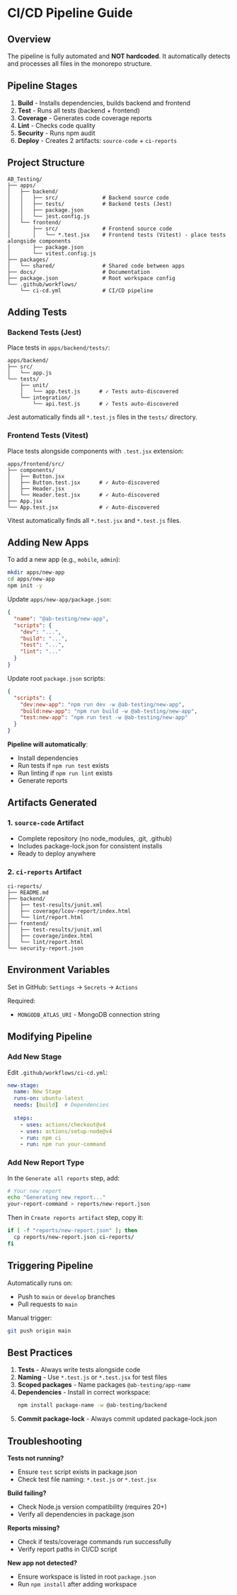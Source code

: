 # CI/CD Pipeline Guide

## Overview

The pipeline is fully automated and **NOT hardcoded**. It automatically detects and processes all files in the monorepo structure.

## Pipeline Stages

1. **Build** - Installs dependencies, builds backend and frontend
2. **Test** - Runs all tests (backend + frontend)
3. **Coverage** - Generates code coverage reports
4. **Lint** - Checks code quality
5. **Security** - Runs npm audit
6. **Deploy** - Creates 2 artifacts: `source-code` + `ci-reports`

## Project Structure

```
AB_Testing/
├── apps/
│   ├── backend/
│   │   ├── src/              # Backend source code
│   │   ├── tests/            # Backend tests (Jest)
│   │   ├── package.json
│   │   └── jest.config.js
│   └── frontend/
│       ├── src/              # Frontend source code
│       │   └── *.test.jsx    # Frontend tests (Vitest) - place tests alongside components
│       ├── package.json
│       └── vitest.config.js
├── packages/
│   └── shared/               # Shared code between apps
├── docs/                     # Documentation
├── package.json              # Root workspace config
└── .github/workflows/
    └── ci-cd.yml             # CI/CD pipeline
```

## Adding Tests

### Backend Tests (Jest)

Place tests in `apps/backend/tests/`:

```
apps/backend/
├── src/
│   └── app.js
└── tests/
    ├── unit/
    │   └── app.test.js      # ✓ Tests auto-discovered
    └── integration/
        └── api.test.js      # ✓ Tests auto-discovered
```

Jest automatically finds all `*.test.js` files in the `tests/` directory.

### Frontend Tests (Vitest)

Place tests alongside components with `.test.jsx` extension:

```
apps/frontend/src/
├── components/
│   ├── Button.jsx
│   ├── Button.test.jsx      # ✓ Auto-discovered
│   ├── Header.jsx
│   └── Header.test.jsx      # ✓ Auto-discovered
├── App.jsx
└── App.test.jsx             # ✓ Auto-discovered
```

Vitest automatically finds all `*.test.jsx` and `*.test.js` files.

## Adding New Apps

To add a new app (e.g., `mobile`, `admin`):

```bash
mkdir apps/new-app
cd apps/new-app
npm init -y
```

Update `apps/new-app/package.json`:
```json
{
  "name": "@ab-testing/new-app",
  "scripts": {
    "dev": "...",
    "build": "...",
    "test": "...",
    "lint": "..."
  }
}
```

Update root `package.json` scripts:
```json
{
  "scripts": {
    "dev:new-app": "npm run dev -w @ab-testing/new-app",
    "build:new-app": "npm run build -w @ab-testing/new-app",
    "test:new-app": "npm run test -w @ab-testing/new-app"
  }
}
```

**Pipeline will automatically**:
- Install dependencies
- Run tests if `npm run test` exists
- Run linting if `npm run lint` exists
- Generate reports

## Artifacts Generated

### 1. `source-code` Artifact
- Complete repository (no node_modules, .git, .github)
- Includes package-lock.json for consistent installs
- Ready to deploy anywhere

### 2. `ci-reports` Artifact
```
ci-reports/
├── README.md
├── backend/
│   ├── test-results/junit.xml
│   ├── coverage/lcov-report/index.html
│   └── lint/report.html
├── frontend/
│   ├── test-results/junit.xml
│   ├── coverage/index.html
│   └── lint/report.html
└── security-report.json
```

## Environment Variables

Set in GitHub: `Settings` → `Secrets` → `Actions`

Required:
- `MONGODB_ATLAS_URI` - MongoDB connection string

## Modifying Pipeline

### Add New Stage

Edit `.github/workflows/ci-cd.yml`:

```yaml
new-stage:
  name: New Stage
  runs-on: ubuntu-latest
  needs: [build]  # Dependencies
  
  steps:
    - uses: actions/checkout@v4
    - uses: actions/setup-node@v4
    - run: npm ci
    - run: npm run your-command
```

### Add New Report Type

In the `Generate all reports` step, add:

```bash
# Your new report
echo "Generating new report..."
your-report-command > reports/new-report.json
```

Then in `Create reports artifact` step, copy it:

```bash
if [ -f "reports/new-report.json" ]; then
  cp reports/new-report.json ci-reports/
fi
```

## Triggering Pipeline

Automatically runs on:
- Push to `main` or `develop` branches
- Pull requests to `main`

Manual trigger:
```bash
git push origin main
```

## Best Practices

1. **Tests** - Always write tests alongside code
2. **Naming** - Use `*.test.js` or `*.test.jsx` for test files
3. **Scoped packages** - Name packages `@ab-testing/app-name`
4. **Dependencies** - Install in correct workspace:
   ```bash
   npm install package-name -w @ab-testing/backend
   ```
5. **Commit package-lock** - Always commit updated package-lock.json

## Troubleshooting

**Tests not running?**
- Ensure `test` script exists in package.json
- Check test file naming: `*.test.js` or `*.test.jsx`

**Build failing?**
- Check Node.js version compatibility (requires 20+)
- Verify all dependencies in package.json

**Reports missing?**
- Check if tests/coverage commands run successfully
- Verify report paths in CI/CD script

**New app not detected?**
- Ensure workspace is listed in root `package.json`
- Run `npm install` after adding workspace
